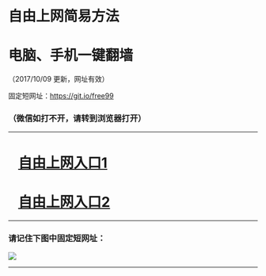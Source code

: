﻿# 自由上网简易方法

# 电脑、手机一键翻墙

（2017/10/09 更新，网址有效）

固定短网址：https://git.io/free99

### （微信如打不开，请转到浏览器打开）


***





# &nbsp;&nbsp; <a href="http://ft904313513.fwq-tz-1001.info/fwqtz01.html?t=10090015624 " target="_blank">自由上网入口1</a>
# &nbsp;&nbsp; <a href="http://ft2676629781.fwq-tz-1002.info/fwqtz02.html?t=10090019579 " target="_blank">自由上网入口2</a>
***

### 请记住下图中固定短网址：

<img src="https://s3-us-west-2.amazonaws.com/fwq-1001/yjfq-20170905okok.png" /> 


***


